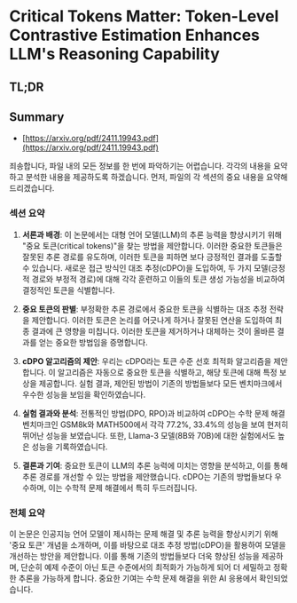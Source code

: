 # Critical Tokens Matter: Token-Level Contrastive Estimation Enhances LLM's Reasoning Capability
## TL;DR
## Summary
- [https://arxiv.org/pdf/2411.19943.pdf](https://arxiv.org/pdf/2411.19943.pdf)

죄송합니다, 파일 내의 모든 정보를 한 번에 파악하기는 어렵습니다. 각각의 내용을 요약하고 분석한 내용을 제공하도록 하겠습니다. 먼저, 파일의 각 섹션의 중요 내용을 요약해 드리겠습니다.

### 섹션 요약

1. **서론과 배경**:
   이 논문에서는 대형 언어 모델(LLM)의 추론 능력을 향상시키기 위해 "중요 토큰(critical tokens)"을 찾는 방법을 제안합니다. 이러한 중요한 토큰들은 잘못된 추론 경로를 유도하며, 이러한 토큰을 피하면 보다 긍정적인 결과를 도출할 수 있습니다. 새로운 접근 방식인 대조 추정(cDPO)을 도입하여, 두 가지 모델(긍정적 경로와 부정적 경로)에 대해 각각 훈련하고 이들의 토큰 생성 가능성을 비교하여 결정적인 토큰을 식별합니다.

2. **중요 토큰의 판별**:
   부정확한 추론 경로에서 중요한 토큰을 식별하는 대조 추정 전략을 제안합니다. 이러한 토큰은 논리를 어긋나게 하거나 잘못된 연산을 도입하여 최종 결과에 큰 영향을 미칩니다. 이러한 토큰을 제거하거나 대체하는 것이 올바른 결과를 얻는 중요한 방법임을 증명합니다.

3. **cDPO 알고리즘의 제안**:
   우리는 cDPO라는 토큰 수준 선호 최적화 알고리즘을 제안합니다. 이 알고리즘은 자동으로 중요한 토큰을 식별하고, 해당 토큰에 대해 특정 보상을 제공합니다. 실험 결과, 제안된 방법이 기존의 방법들보다 모든 벤치마크에서 우수한 성능을 보임을 확인하였습니다.

4. **실험 결과와 분석**:
   전통적인 방법(DPO, RPO)과 비교하여 cDPO는 수학 문제 해결 벤치마크인 GSM8k와 MATH500에서 각각 77.2%, 33.4%의 성능을 보여 현저히 뛰어난 성능을 보였습니다. 또한, Llama-3 모델(8B와 70B)에 대한 실험에서도 높은 성능을 기록하였습니다.

5. **결론과 기여**:
   중요한 토큰이 LLM의 추론 능력에 미치는 영향을 분석하고, 이를 통해 추론 경로를 개선할 수 있는 방법을 제안했습니다. cDPO는 기존의 방법들보다 우수하며, 이는 수학적 문제 해결에서 특히 두드러집니다.

### 전체 요약

이 논문은 인공지능 언어 모델이 제시하는 문제 해결 및 추론 능력을 향상시키기 위해 '중요 토큰' 개념을 소개하며, 이를 바탕으로 대조 추정 방법(cDPO)을 활용하여 모델을 개선하는 방안을 제안합니다. 이를 통해 기존의 방법들보다 더욱 향상된 성능을 제공하며, 단순히 예제 수준이 아닌 토큰 수준에서의 최적화가 가능하게 되어 더 세밀하고 정확한 추론을 가능하게 합니다. 중요한 기여는 수학 문제 해결을 위한 AI 응용에서 확인되었습니다.